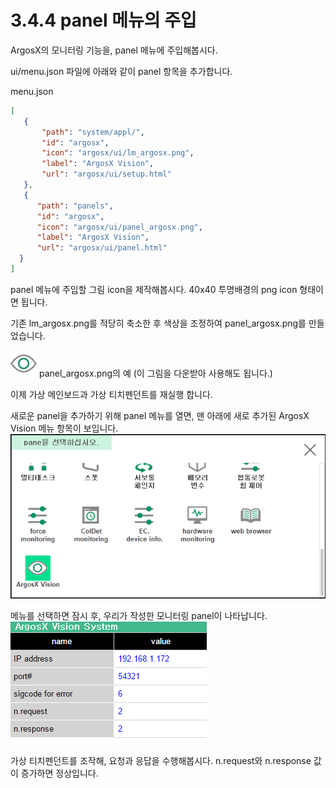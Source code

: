 # 3.4.4 panel 메뉴의 주입

ArgosX의 모니터링 기능을, panel 메뉴에 주입해봅시다.

ui/menu.json 파일에 아래와 같이 panel 항목을 추가합니다.

menu.json
``` json
[
   {
       "path": "system/appl/",
       "id": "argosx",
       "icon": "argosx/ui/lm_argosx.png",
       "label": "ArgosX Vision",
       "url": "argosx/ui/setup.html"
   },
   {
      "path": "panels",
      "id": "argosx",
      "icon": "argosx/ui/panel_argosx.png",
      "label": "ArgosX Vision",
      "url": "argosx/ui/panel.html"
  }
]
```

panel 메뉴에 주입할 그림 icon을 제작해봅시다. 40x40 투명배경의 png icon 형태이면 됩니다.

기존 lm_argosx.png를 적당히 축소한 후 색상을 조정하여 panel_argosx.png를 만들었습니다.


![](../../_assets/panel_argosx.png)
panel_argosx.png의 예 (이 그림을 다운받아 사용해도 됩니다.)



이제 가상 메인보드과 가상 티치펜던트를 재실행 합니다.


새로운 panel을 추가하기 위해 panel 메뉴를 열면, 맨 아래에 새로 추가된 ArgosX Vision 메뉴 항목이 보입니다.
![](../../_assets/image_54.png)




메뉴를 선택하면 잠시 후, 우리가 작성한 모니터링 panel이 나타납니다.<br>
![](../../_assets/image_55.png)




가상 티치펜던트를 조작해, 요청과 응답을 수행해봅시다. n.request와 n.response 값이 증가하면 정상입니다.

